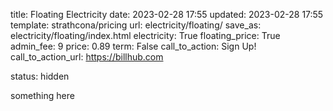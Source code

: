 title: Floating Electricity
date: 2023-02-28 17:55
updated: 2023-02-28 17:55
template: strathcona/pricing
url: electricity/floating/
save_as: electricity/floating/index.html
electricity: True
floating_price: True
admin_fee: 9
price: 0.89
term: False
call_to_action: Sign Up!
call_to_action_url: https://billhub.com

status: hidden

something here
